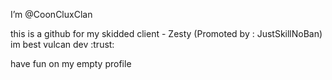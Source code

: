 I’m @CoonCluxClan

this is a github for my skidded client - Zesty (Promoted by : JustSkillNoBan)
im best vulcan dev :trust:

have fun on my empty profile
